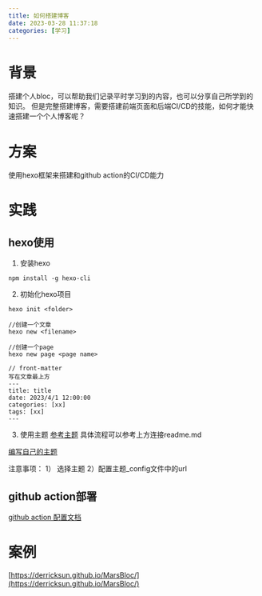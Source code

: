 ```yaml
---
title: 如何搭建博客
date: 2023-03-28 11:37:18
categories: [学习]
---
```

# 背景
搭建个人bloc，可以帮助我们记录平时学习到的内容，也可以分享自己所学到的知识。
但是完整搭建博客，需要搭建前端页面和后端CI/CD的技能，如何才能快速搭建一个个人博客呢？
# 方案
使用hexo框架来搭建和github action的CI/CD能力
# 实践
## hexo使用
1. 安装hexo
```
npm install -g hexo-cli
```
2. 初始化hexo项目
```
hexo init <folder>

//创建一个文章
hexo new <filename>

//创建一个page
hexo new page <page name>

// front-matter
写在文章最上方
---
title: title
date: 2023/4/1 12:00:00
categories: [xx] 
tags: [xx]
---
```


3. 使用主题
[参考主题](https://github.com/fi3ework/hexo-theme-archer)
具体流程可以参考上方连接readme.md

[编写自己的主题](https://easyhexo.com/4-High-order-hexo-gamer/)

注意事项：
1） 选择主题
2）配置主题_config文件中的url

## github action部署
[github action 配置文档](https://hexo.io/zh-cn/docs/github-pages)

# 案例
[https://derricksun.github.io/MarsBloc/](https://derricksun.github.io/MarsBloc/)